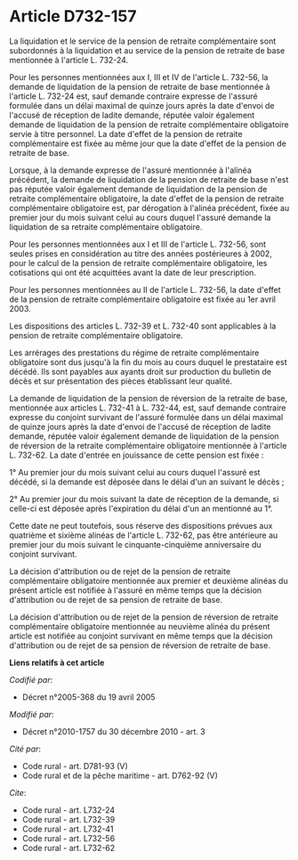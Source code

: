 # Article D732-157

La liquidation et le service de la pension de retraite complémentaire sont subordonnés à la liquidation et au service de la
pension de retraite de base mentionnée à l'article L. 732-24. 

Pour les personnes mentionnées aux I, III et IV de l'article L. 732-56, la demande de liquidation de la pension de retraite
de base mentionnée à l'article L. 732-24 est, sauf demande contraire expresse de l'assuré formulée dans un délai maximal de
quinze jours après la date d'envoi de l'accusé de réception de ladite demande, réputée valoir également demande de
liquidation de la pension de retraite complémentaire obligatoire servie à titre personnel. La date d'effet de la pension de
retraite complémentaire est fixée au même jour que la date d'effet de la pension de retraite de base. 

Lorsque, à la demande expresse de l'assuré mentionnée à l'alinéa précédent, la demande de liquidation de la pension de
retraite de base n'est pas réputée valoir également demande de liquidation de la pension de retraite complémentaire
obligatoire, la date d'effet de la pension de retraite complémentaire obligatoire est, par dérogation à l'alinéa précédent,
fixée au premier jour du mois suivant celui au cours duquel l'assuré demande la liquidation de sa retraite complémentaire
obligatoire. 

Pour les personnes mentionnées aux I et III de l'article L. 732-56, sont seules prises en considération au titre des années
postérieures à 2002, pour le calcul de la pension de retraite complémentaire obligatoire, les cotisations qui ont été
acquittées avant la date de leur prescription. 

Pour les personnes mentionnées au II de l'article L. 732-56, la date d'effet de la pension de retraite complémentaire
obligatoire est fixée au 1er avril 2003. 

Les dispositions des articles L. 732-39 et L. 732-40 sont applicables à la pension de retraite complémentaire obligatoire. 

Les arrérages des prestations du régime de retraite complémentaire obligatoire sont dus jusqu'à la fin du mois au cours
duquel le prestataire est décédé. Ils sont payables aux ayants droit sur production du bulletin de décès et sur présentation
des pièces établissant leur qualité. 

La demande de liquidation de la pension de réversion de la retraite de base, mentionnée aux articles L. 732-41 à L. 732-44,
est, sauf demande contraire expresse du conjoint survivant de l'assuré formulée dans un délai maximal de quinze jours après
la date d'envoi de l'accusé de réception de ladite demande, réputée valoir également demande de liquidation de la pension de
réversion de la retraite complémentaire obligatoire mentionnée à l'article L. 732-62. La date d'entrée en jouissance de cette
pension est fixée : 

1° Au premier jour du mois suivant celui au cours duquel l'assuré est décédé, si la demande est déposée dans le délai d'un an
suivant le décès ; 

2° Au premier jour du mois suivant la date de réception de la demande, si celle-ci est déposée après l'expiration du délai
d'un an mentionné au 1°. 

Cette date ne peut toutefois, sous réserve des dispositions prévues aux quatrième et sixième alinéas de l'article L. 732-62,
pas être antérieure au premier jour du mois suivant le cinquante-cinquième anniversaire du conjoint survivant. 

La décision d'attribution ou de rejet de la pension de retraite complémentaire obligatoire mentionnée aux premier et deuxième
alinéas du présent article est notifiée à l'assuré en même temps que la décision d'attribution ou de rejet de sa pension de
retraite de base. 

La décision d'attribution ou de rejet de la pension de réversion de retraite complémentaire obligatoire mentionnée au
neuvième alinéa du présent article est notifiée au conjoint survivant en même temps que la décision d'attribution ou de rejet
de sa pension de réversion de retraite de base.

**Liens relatifs à cet article**

_Codifié par_:

  - Décret n°2005-368 du 19 avril 2005

_Modifié par_:

  - Décret n°2010-1757 du 30 décembre 2010 - art. 3

_Cité par_:

  - Code rural - art. D781-93 (V)
  - Code rural et de la pêche maritime - art. D762-92 (V)

_Cite_:

  - Code rural - art. L732-24
  - Code rural - art. L732-39
  - Code rural - art. L732-41
  - Code rural - art. L732-56
  - Code rural - art. L732-62
